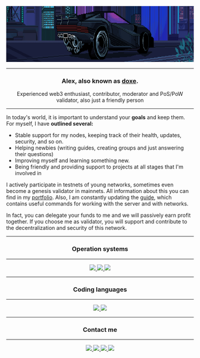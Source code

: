 <img src="https://github.com/doxe1/doxe1/blob/main/cover.gif" width="100%" height="150">

_____
<h3 align="center">Alex, also known as <a href="https://t.me/doxe01" target="_blank">doxe</a>.</h3>
<p align="center">Experienced web3 enthusiast, contributor, moderator and PoS/PoW validator, also just a friendly person </p>

_____

In today's world, it is important to understand your **goals** and keep them. For myself, I have **outlined several:**

- Stable support for my nodes, keeping track of their health, updates, security, and so on.
- Helping newbies (writing guides, creating groups and just answering their questions)
- Improving myself and learning something new.
- Being friendly and providing support to projects at all stages that I'm involved in

I actively participate in testnets of young networks, sometimes even become a genesis validator in mainnets. All information about this you can find in my [portfolio](https://github.com/doxe1/doxe1/blob/main/doxe.md). Also, I am constantly updating the [guide](https://github.com/doxe1/useful-cmd/blob/main/README.md), which contains useful commands for working with the server and with networks.

In fact, you can delegate your funds to me and we will passively earn profit together. If you choose me as validator, you will support and contribute to the decentralization and security of this network.

_____
<h3 name="intro" align="center">Operation systems </h3>

_____

<div align="center">
    <a href="https://en.wikipedia.org/wiki/Microsoft_Windows" target="_blank">
        <img height="35px" src="https://img.shields.io/badge/Windows-0078D6?style=for-the-badge&logo=windows&logoColor=white">
    </a>
    <a href="https://www.linux.com/what-is-linux/" target="_blank">
        <img height="35px" src="https://img.shields.io/badge/Linux-FCC624?style=for-the-badge&logo=linux&logoColor=black">
    </a>
    <a href="https://en.wikipedia.org/wiki/Android_(operating_system)" target="_blank">
        <img height="35px" src="https://img.shields.io/badge/Android-3DDC84?style=for-the-badge&logo=android&logoColor=white">
    </a>
</div>

_____
<h3 name="intro" align="center">Сoding languages </h3>

_____

<div align="center">
    <a href="https://www.python.org/" target="_blank">
        <img height="35px" src="https://img.shields.io/badge/Python-3776AB?style=for-the-badge&logo=python&logoColor=white">
    </a>
    <a href="https://en.wikipedia.org/wiki/Shell_script" target="_blank">
        <img height="35px" src="https://img.shields.io/badge/Shell_Script-121011?style=for-the-badge&logo=gnu-bash&logoColor=white">
    </a>
</div>

_____
<h3 name="intro" align="center">Contact me </h3>

_____

<div align="center">
    <a href="https://t.me/doxe01" target="_blank">
        <img height="35px" src="https://img.shields.io/badge/Telegram-2CA5E0?style=for-the-badge&logo=telegram&logoColor=white">
    </a>
    <a href="https://twitter.com/doxe001" target="_blank">
        <img height="35px" src="https://img.shields.io/badge/Twitter-1DA1F2?style=for-the-badge&logo=twitter&logoColor=white">
    </a>
    <a href="https://discord.gg/YZZ2m2sxDD" target="_blank">
        <img height="35px" src="https://img.shields.io/badge/Discord-7289DA?style=for-the-badge&logo=discord&logoColor=white">
    </a>
    <a href="https://github.com/doxe1" target="_blank">
        <img height="35px" src="https://img.shields.io/badge/GitHub-100000?style=for-the-badge&logo=github&logoColor=white">
    </a>
</div>
